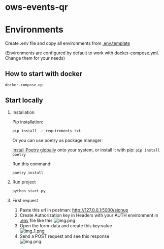 # ows-events-qr

# Environments

Create .env file and copy all environments from [.env.template](.env.template)

(Environments are configured by default to work with [docker-compose.yml](docker-compose.yml). Change them for your
needs)

## How to start with docker

```bash
docker-compose up
 ```

## Start locally

1. Installation

   Pip installation:
    ```bash
    pip install -r requirements.txt
    ```

   Or you can use poetry as package manager:

   [Install Poetry globally](https://python-poetry.org/docs/#installing-with-the-official-installer) onto your system,
   or install it with pip:
   ```pip install poetry```

   Run this command:
    ```bash
    poetry install
    ```

2. Run project
    ```bash
    python start.py
    ```

3. First request

    1. Paste this url in postman: http://127.0.0.1:5000/signup
    2. Create Authorization key in Headers with your AUTH environment in [.env](.env) file like this
       ![img.png](img/img.png)
    3. Open the form-data and create this key:value\
       ![img_1.png](img/img_1.png)
    4. Send a POST request and see this response\
       ![img.png](img/img_2.png)
